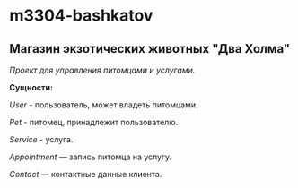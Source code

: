 # m3304-bashkatov


## Магазин экзотических животных "Два Холма"
*Проект для управления питомцами и услугами.*

**Сущности:**

*User* - пользователь, может владеть питомцами.

*Pet* - питомец, принадлежит пользователю.

*Service* - услуга.

*Appointment* — запись питомца на услугу.

*Contact* — контактные данные клиента.
